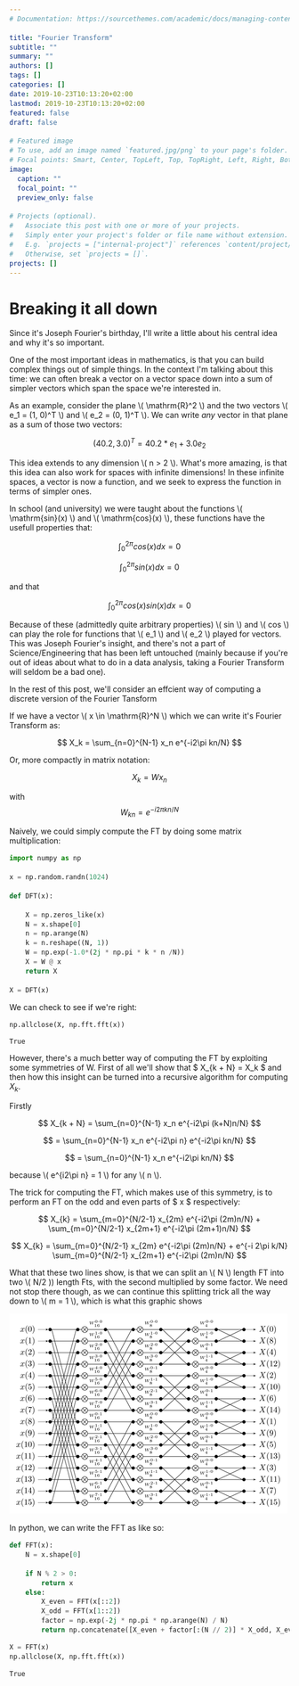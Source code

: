 ```yaml
---
# Documentation: https://sourcethemes.com/academic/docs/managing-content/

title: "Fourier Transform"
subtitle: ""
summary: ""
authors: []
tags: []
categories: []
date: 2019-10-23T10:13:20+02:00
lastmod: 2019-10-23T10:13:20+02:00
featured: false
draft: false

# Featured image
# To use, add an image named `featured.jpg/png` to your page's folder.
# Focal points: Smart, Center, TopLeft, Top, TopRight, Left, Right, BottomLeft, Bottom, BottomRight.
image:
  caption: ""
  focal_point: ""
  preview_only: false

# Projects (optional).
#   Associate this post with one or more of your projects.
#   Simply enter your project's folder or file name without extension.
#   E.g. `projects = ["internal-project"]` references `content/project/deep-learning/index.md`.
#   Otherwise, set `projects = []`.
projects: []
---
```

# Breaking it all down

Since it's Joseph Fourier's birthday, I'll write a little about his central idea and why it's so important.

One of the most important ideas in mathematics, is that you can build complex things out of simple things. In the context I'm talking about this time: we can often break a vector on a vector space down into a sum of simpler vectors which span the space we're interested in. 

As an example, consider the plane \\( \mathrm{R}^2 \\) and the two vectors \\( e_1 = (1, 0)^T \\) and \\( e_2 = (0, 1)^T \\). We can write *any* vector in that plane as a sum  of those two vectors:

$$ (40.2, 3.0)^T = 40.2 * e_1 + 3.0 e_2 $$

This idea extends to any dimension \\( n > 2 \\). What's more amazing, is that this idea can also work for spaces with infinite dimensions! In these infinite spaces, a vector is now a function, and we seek to express the function in terms of simpler ones. 

In school (and university) we were taught about the functions \\( \mathrm{sin}(x) \\) and \\( \mathrm{cos}(x) \\), these functions have the usefull properties that:

$$ \int_0^{2\pi} cos(x) dx  = 0 $$

$$ \int_0^{2\pi} sin(x) dx  = 0 $$

and that

$$ \int_0^{2\pi} cos(x) sin(x) dx  = 0 $$

Because of these (admittedly quite arbitrary properties) \\( sin \\) and \\( cos \\) can play the role for functions that \\( e_1 \\) and \\( e_2 \\) played for vectors. This was Joseph Fourier's insight, and there's not a part of Science/Engineering that has been left untouched (mainly because if you're out of ideas about what to do in a data analysis, taking a Fourier Transform will seldom be  a bad one). 

In the rest of this post, we'll consider an effcient way of computing a discrete version of the Fourier Tansform

If we have a vector \\( x  \in \mathrm{R}^N \\) which we can write it's Fourier Transform as:

$$ X_k = \sum_{n=0}^{N-1} x_n e^{-i2\pi kn/N} $$ 

Or, more compactly in matrix notation:

$$ X_k = W x_n $$

with $$ W_{kn} = e^{-i2\pi kn/N} $$ 

Naively, we could simply compute the FT by doing some matrix multiplication:


```python
import numpy as np

x = np.random.randn(1024)

def DFT(x):

    X = np.zeros_like(x)
    N = x.shape[0]
    n = np.arange(N)
    k = n.reshape((N, 1))
    W = np.exp(-1.0*(2j * np.pi * k * n /N))
    X = W @ x
    return X

X = DFT(x)
```

We can check to see if we're right:


```python
np.allclose(X, np.fft.fft(x))
```




    True



However, there's a much better way of computing the FT by exploiting some symmetries of W. First of all we'll show that $ X_{k + N} = X_k $ and then how this insight can be turned into a recursive algorithm for computing $X_k$.

Firstly

$$ X_{k + N} = \sum_{n=0}^{N-1} x_n e^{-i2\pi (k+N)n/N}  $$


$$ = \sum_{n=0}^{N-1} x_n e^{-i2\pi n} e^{-i2\pi kn/N} $$

$$ = \sum_{n=0}^{N-1} x_n e^{-i2\pi kn/N} $$

because \\( e^{i2\pi n} = 1 \\) for any \\( n \\). 

The trick for computing the FT, which makes use of this symmetry, is to perform an FT on the odd and even parts of $ x $ respectively:

$$ X_{k} = \sum_{m=0}^{N/2-1} x_{2m} e^{-i2\pi (2m)n/N} + \sum_{m=0}^{N/2-1} x_{2m+1} e^{-i2\pi (2m+1)n/N} $$

$$ X_{k} = \sum_{m=0}^{N/2-1} x_{2m} e^{-i2\pi (2m)n/N} + e^{-i 2\pi k/N} \sum_{m=0}^{N/2-1} x_{2m+1} e^{-i2\pi (2m)n/N} $$

What that these two lines show, is that we can split an \\( N \\) length FT into two \\( N/2 \)) length Fts, with the second multiplied by some factor. We need not stop there though, as we can continue this splitting trick all the way down to \\( m = 1 \\), which is what this graphic shows

<img src="radix2fft.png">

In python, we can write the FFT as like so:


```python
def FFT(x):
    N = x.shape[0]
    
    if N % 2 > 0:
        return x
    else:
        X_even = FFT(x[::2])
        X_odd = FFT(x[1::2])
        factor = np.exp(-2j * np.pi * np.arange(N) / N)
        return np.concatenate([X_even + factor[:(N // 2)] * X_odd, X_even + factor[(N // 2):] * X_odd])
```


```python
X = FFT(x)
np.allclose(X, np.fft.fft(x))
```




    True


